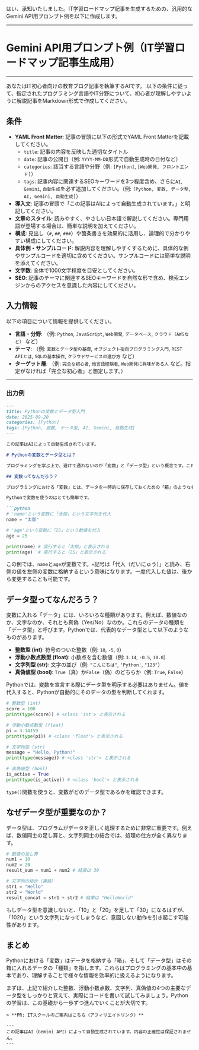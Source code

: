 はい、承知いたしました。IT学習ロードマップ記事を生成するための、汎用的なGemini API用プロンプト例を以下に作成します。

---

# Gemini API用プロンプト例（IT学習ロードマップ記事生成用）

---
あなたはIT初心者向けの教育ブログ記事を執筆するAIです。
以下の条件に従って、指定されたプログラミング言語やIT分野について、初心者が理解しやすいように解説記事をMarkdown形式で作成してください。

## 条件
-   **YAML Front Matter**: 記事の冒頭に以下の形式でYAML Front Matterを記載してください。
    -   `title`: 記事の内容を反映した適切なタイトル
    -   `date`: 記事の公開日（例: `YYYY-MM-DD`形式で自動生成時の日付など）
    -   `categories`: 該当する言語や分野（例: `[Python]`, `[Web開発, フロントエンド]`）
    -   `tags`: 記事内容に関連するSEOキーワードを3つ程度含め、さらに`AI`, `Gemini`, `自動生成`を必ず追加してください。（例: `[Python, 変数, データ型, AI, Gemini, 自動生成]`）
-   **導入文**: 記事の冒頭で「この記事はAIによって自動生成されています。」と明記してください。
-   **文章のスタイル**: 読みやすく、やさしい日本語で解説してください。専門用語が登場する場合は、簡単な説明を加えてください。
-   **構成**: 見出し（`#`, `##`, `###`）や箇条書きを効果的に活用し、論理的で分かりやすい構成にしてください。
-   **具体例・サンプルコード**: 解説内容を理解しやすくするために、具体的な例やサンプルコードを適切に含めてください。サンプルコードには簡単な説明を添えてください。
-   **文字数**: 全体で1000文字程度を目安としてください。
-   **SEO**: 記事のテーマに関連するSEOキーワードを自然な形で含め、検索エンジンからのアクセスを意識した内容にしてください。

## 入力情報
以下の項目について情報を提供してください。

-   **言語・分野**: （例: `Python`, `JavaScript`, `Web開発`, `データベース`, `クラウド（AWSなど）` など）
-   **テーマ**: （例: `変数とデータ型の基礎`, `オブジェクト指向プログラミング入門`, `REST APIとは`, `SQLの基本操作`, `クラウドサービスの選び方` など）
-   **ターゲット層**: （例: `完全な初心者`, `他言語経験者`, `Web開発に興味がある人` など。指定がなければ「完全な初心者」と想定します。）

---

### 出力例
```markdown
---
title: Pythonの変数とデータ型入門
date: 2025-09-20
categories: [Python]
tags: [Python, 変数, データ型, AI, Gemini, 自動生成]
---

この記事はAIによって自動生成されています。

# Pythonの変数とデータ型とは？

プログラミングを学ぶ上で、避けて通れないのが「変数」と「データ型」という概念です。これらは、プログラムが情報を記憶し、操作するための基本的な仕組み。Pythonではどのように扱われるのか、初心者の方にも分かりやすく解説していきます。

## 変数ってなんだろう？

プログラミングにおける「変数」とは、データを一時的に保存しておくための「箱」のようなものです。例えば、あなたの名前や年齢、テストの点数などをパソコンに覚えさせたいとき、直接数値を書くのではなく、箱（変数）に入れて管理します。

Pythonで変数を使うのはとても簡単です。

```python
# 'name'という変数に「太郎」という文字列を代入
name = "太郎"

# 'age'という変数に「25」という数値を代入
age = 25

print(name) # 実行すると「太郎」と表示される
print(age)  # 実行すると「25」と表示される
```

この例では、`name`と`age`が変数です。`=`記号は「代入（だいにゅう）」と読み、右側の値を左側の変数に格納するという意味になります。一度代入した値は、後から変更することも可能です。

## データ型ってなんだろう？

変数に入れる「データ」には、いろいろな種類があります。例えば、数値なのか、文字なのか、それとも真偽（Yes/No）なのか。これらのデータの種類を「データ型」と呼びます。Pythonでは、代表的なデータ型として以下のようなものがあります。

*   **整数型 (int)**: 符号のついた整数（例: `10`, `-5`, `0`）
*   **浮動小数点数型 (float)**: 小数点を含む数値（例: `3.14`, `-0.5`, `10.0`）
*   **文字列型 (str)**: 文字の並び（例: `"こんにちは"`, `'Python'`, `"123"`）
*   **真偽値型 (bool)**: `True`（真）か`False`（偽）のどちらか（例: `True`, `False`）

Pythonでは、変数を宣言する際にデータ型を明示する必要はありません。値を代入すると、Pythonが自動的にそのデータの型を判断してくれます。

```python
# 整数型 (int)
score = 100
print(type(score)) # <class 'int'> と表示される

# 浮動小数点数型 (float)
pi = 3.14159
print(type(pi)) # <class 'float'> と表示される

# 文字列型 (str)
message = "Hello, Python!"
print(type(message)) # <class 'str'> と表示される

# 真偽値型 (bool)
is_active = True
print(type(is_active)) # <class 'bool'> と表示される
```

`type()`関数を使うと、変数がどのデータ型であるかを確認できます。

## なぜデータ型が重要なのか？

データ型は、プログラムがデータを正しく処理するために非常に重要です。例えば、数値同士の足し算と、文字列同士の結合では、処理の仕方が全く異なります。

```python
# 数値の足し算
num1 = 10
num2 = 20
result_sum = num1 + num2 # 結果は 30

# 文字列の結合（連結）
str1 = "Hello"
str2 = "World"
result_concat = str1 + str2 # 結果は "HelloWorld"
```

もしデータ型を意識しないと、「10」と「20」を足して「30」になるはずが、「1020」という文字列になってしまうなど、意図しない動作を引き起こす可能性があります。

## まとめ

Pythonにおける「変数」はデータを格納する「箱」、そして「データ型」はその箱に入れるデータの「種類」を指します。これらはプログラミングの基本中の基本であり、理解することで様々な情報を効率的に扱えるようになります。

まずは、上記で紹介した整数、浮動小数点数、文字列、真偽値の4つの主要なデータ型をしっかりと覚えて、実際にコードを書いて試してみましょう。Pythonの学習は、この基礎から一歩ずつ進んでいくことが大切です。
```
> **PR: ITスクールのご案内はこちら（アフィリエイトリンク）**

---
この記事はAI（Gemini API）によって自動生成されています。内容の正確性は保証されません。
---
